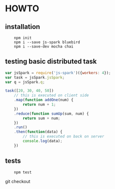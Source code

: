 HOWTO
=====

installation
------------

        npm init
        npm i --save js-spark bluebird
        npm i --save-dev mocha chai

testing basic distributed task
------------------------------

```js
var jsSpark = require('js-spark')({workers: 4});
var task = jsSpark.jsSpark;
var q = jsSpark.q;

task([20, 30, 40, 50])
    // this is executed on client side
    .map(function addOne(num) {
        return num + 1;
    })
    .reduce(function sumUp(sum, num) {
        return sum + num;
    })
    .run()
    .then(function(data) {
        // this is executed on back on server
        console.log(data);
    })
```


tests
-----

        npm test



git checkout
